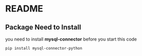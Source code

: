 # README

## Package Need to Install
you need to install **mysql-connector** before you start this code
```
pip install mysql-connector-python
```
